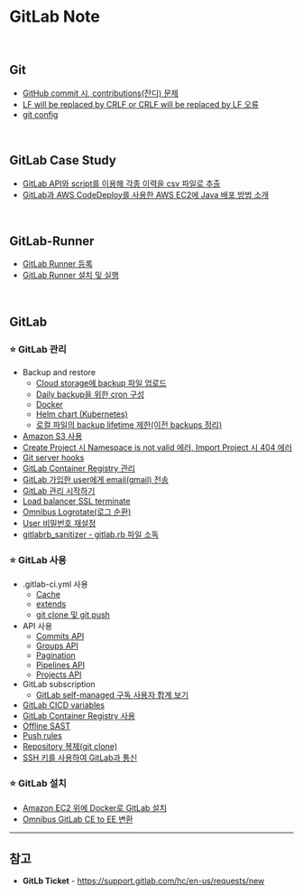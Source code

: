 # GitLab Note

<br>

## Git
- [GitHub commit 시, contributions(잔디) 문제](https://github.com/bigmtn1113/GitLab-Note/blob/master/Git/GitHub%20commit%20%EC%8B%9C%2C%20contributions(%EC%9E%94%EB%94%94)%20%EB%AC%B8%EC%A0%9C.md)
- [LF will be replaced by CRLF or CRLF will be replaced by LF 오류](https://github.com/bigmtn1113/GitLab-Note/blob/master/Git/LF%20will%20be%20replaced%20by%20CRLF%20or%20CRLF%20will%20be%20replaced%20by%20LF%20%EC%98%A4%EB%A5%98.md)
- [git config](https://github.com/bigmtn1113/GitLab-Note/blob/master/Git/git%20config.md)

<br>

## GitLab Case Study
- [GitLab API와 script를 이용해 각종 이력을 csv 파일로 추출](https://github.com/bigmtn1113/GitLab-Note/blob/master/GitLab%20Case%20Study/GitLab%20API%EC%99%80%20script%EB%A5%BC%20%EC%9D%B4%EC%9A%A9%ED%95%B4%20%EA%B0%81%EC%A2%85%20%EC%9D%B4%EB%A0%A5%EC%9D%84%20csv%20%ED%8C%8C%EC%9D%BC%EB%A1%9C%20%EC%B6%94%EC%B6%9C)
- [GitLab과 AWS CodeDeploy를 사용한 AWS EC2에 Java 배포 방법 소개](https://github.com/bigmtn1113/GitLab-Note/tree/master/GitLab%20Case%20Study/GitLab%EA%B3%BC%20AWS%20CodeDeploy%EB%A5%BC%20%EC%82%AC%EC%9A%A9%ED%95%9C%20AWS%20EC2%EC%97%90%20Java%20%EB%B0%B0%ED%8F%AC%20%EB%B0%A9%EB%B2%95%20%EC%86%8C%EA%B0%9C)

<br>

## GitLab-Runner
- [GitLab Runner 등록](https://github.com/bigmtn1113/GitLab-Note/blob/master/GitLab-Runner/GitLab%20Runner%20%EB%93%B1%EB%A1%9D.md)
- [GitLab Runner 설치 및 실행](https://github.com/bigmtn1113/GitLab-Note/blob/master/GitLab-Runner/GitLab%20Runner%20%EC%84%A4%EC%B9%98%20%EB%B0%8F%20%EC%8B%A4%ED%96%89.md)

<br>

## GitLab
### ⭐ GitLab 관리
- Backup and restore
  - [Cloud storage에 backup 파일 업로드](https://github.com/bigmtn1113/GitLab-Note/blob/master/GitLab/GitLab%20%EA%B4%80%EB%A6%AC/Backup%20and%20restore/Cloud%20storage%EC%97%90%20backup%20%ED%8C%8C%EC%9D%BC%20%EC%97%85%EB%A1%9C%EB%93%9C.md)
  - [Daily backup을 위한 cron 구성](https://github.com/bigmtn1113/GitLab-Note/blob/master/GitLab/GitLab%20%EA%B4%80%EB%A6%AC/Backup%20and%20restore/Daily%20backup%EC%9D%84%20%EC%9C%84%ED%95%9C%20cron%20%EA%B5%AC%EC%84%B1.md)
  - [Docker](https://github.com/bigmtn1113/GitLab-Note/blob/master/GitLab/GitLab%20%EA%B4%80%EB%A6%AC/Backup%20and%20restore/Docker.md)
  - [Helm chart (Kubernetes)](https://github.com/bigmtn1113/GitLab-Note/blob/master/GitLab/GitLab%20%EA%B4%80%EB%A6%AC/Backup%20and%20restore/Helm%20chart%20(Kubernetes).md)
  - [로컬 파일의 backup lifetime 제한(이전 backups 정리)](https://github.com/bigmtn1113/GitLab-Note/blob/master/GitLab/GitLab%20%EA%B4%80%EB%A6%AC/Backup%20and%20restore/%EB%A1%9C%EC%BB%AC%20%ED%8C%8C%EC%9D%BC%EC%9D%98%20backup%20lifetime%20%EC%A0%9C%ED%95%9C(%EC%9D%B4%EC%A0%84%20backups%20%EC%A0%95%EB%A6%AC).md)
- [Amazon S3 사용](https://github.com/bigmtn1113/GitLab-Note/blob/master/GitLab/GitLab%20%EA%B4%80%EB%A6%AC/Amazon%20S3%20%EC%82%AC%EC%9A%A9.md)
- [Create Project 시 Namespace is not valid 에러, Import Project 시 404 에러](https://github.com/bigmtn1113/GitLab-Note/blob/master/GitLab/GitLab%20%EA%B4%80%EB%A6%AC/Create%20Project%20%EC%8B%9C%20Namespace%20is%20not%20valid%20%EC%97%90%EB%9F%AC%2C%20Import%20Project%20%EC%8B%9C%20404%20%EC%97%90%EB%9F%AC.md)
- [Git server hooks](https://github.com/bigmtn1113/GitLab-Note/blob/master/GitLab/GitLab%20%EA%B4%80%EB%A6%AC/Git%20server%20hooks.md)
- [GitLab Container Registry 관리](https://github.com/bigmtn1113/GitLab-Note/blob/master/GitLab/GitLab%20%EA%B4%80%EB%A6%AC/GitLab%20Container%20Registry%20%EA%B4%80%EB%A6%AC.md)
- [GitLab 가입한 user에게 email(gmail) 전송](https://github.com/bigmtn1113/GitLab-Note/blob/master/GitLab/GitLab%20%EA%B4%80%EB%A6%AC/GitLab%20%EA%B0%80%EC%9E%85%ED%95%9C%20user%EC%97%90%EA%B2%8C%20email(gmail)%20%EC%A0%84%EC%86%A1.md)
- [GitLab 관리 시작하기](https://github.com/bigmtn1113/GitLab-Note/blob/master/GitLab/GitLab%20%EA%B4%80%EB%A6%AC/GitLab%20%EA%B4%80%EB%A6%AC%20%EC%8B%9C%EC%9E%91%ED%95%98%EA%B8%B0.md)
- [Load balancer SSL terminate](https://github.com/bigmtn1113/GitLab-Note/blob/master/GitLab/GitLab%20%EA%B4%80%EB%A6%AC/Load%20balancer%20SSL%20terminate.md)
- [Omnibus Logrotate(로그 순환)](https://github.com/bigmtn1113/GitLab-Note/blob/master/GitLab/GitLab%20%EA%B4%80%EB%A6%AC/Omnibus%20Logrotate(%EB%A1%9C%EA%B7%B8%20%EC%88%9C%ED%99%98).md)
- [User 비밀번호 재설정](https://github.com/bigmtn1113/GitLab-Note/blob/master/GitLab/GitLab%20%EA%B4%80%EB%A6%AC/User%20%EB%B9%84%EB%B0%80%EB%B2%88%ED%98%B8%20%EC%9E%AC%EC%84%A4%EC%A0%95.md)
- [gitlabrb_sanitizer - gitlab.rb 파일 소독](https://github.com/bigmtn1113/GitLab-Note/blob/master/GitLab/GitLab%20%EA%B4%80%EB%A6%AC/gitlabrb_sanitizer%20-%20gitlab.rb%20%ED%8C%8C%EC%9D%BC%20%EC%86%8C%EB%8F%85.md)

### ⭐ GitLab 사용
- .gitlab-ci.yml 사용
  - [Cache](https://github.com/bigmtn1113/GitLab-Note/blob/master/GitLab/GitLab%20%EC%82%AC%EC%9A%A9/.gitlab-ci.yml%20%EC%82%AC%EC%9A%A9/Cache.md)
  - [extends](https://github.com/bigmtn1113/GitLab-Note/blob/master/GitLab/GitLab%20%EC%82%AC%EC%9A%A9/.gitlab-ci.yml%20%EC%82%AC%EC%9A%A9/extends.md)
  - [git clone 및 git push](https://github.com/bigmtn1113/GitLab-Note/blob/master/GitLab/GitLab%20%EC%82%AC%EC%9A%A9/.gitlab-ci.yml%20%EC%82%AC%EC%9A%A9/git%20clone%20%EB%B0%8F%20git%20push.md)
- API 사용
  - [Commits API](https://github.com/bigmtn1113/GitLab-Note/blob/master/GitLab/GitLab%20%EC%82%AC%EC%9A%A9/API%20%EC%82%AC%EC%9A%A9/Commits%20API.md)
  - [Groups API](https://github.com/bigmtn1113/GitLab-Note/blob/master/GitLab/GitLab%20%EC%82%AC%EC%9A%A9/API%20%EC%82%AC%EC%9A%A9/Groups%20API.md)
  - [Pagination](https://github.com/bigmtn1113/GitLab-Note/blob/master/GitLab/GitLab%20%EC%82%AC%EC%9A%A9/API%20%EC%82%AC%EC%9A%A9/Pagination.md)
  - [Pipelines API](https://github.com/bigmtn1113/GitLab-Note/blob/master/GitLab/GitLab%20%EC%82%AC%EC%9A%A9/API%20%EC%82%AC%EC%9A%A9/Pipelines%20API.md)
  - [Projects API](https://github.com/bigmtn1113/GitLab-Note/blob/master/GitLab/GitLab%20%EC%82%AC%EC%9A%A9/API%20%EC%82%AC%EC%9A%A9/Projects%20API.md)
- GitLab subscription
  - [GitLab self-managed 구독 사용자 합계 보기](https://github.com/bigmtn1113/GitLab-Note/blob/master/GitLab/GitLab%20%EC%82%AC%EC%9A%A9/GitLab%20subscription/GitLab%20self-managed%20%EA%B5%AC%EB%8F%85%20%EC%82%AC%EC%9A%A9%EC%9E%90%20%ED%95%A9%EA%B3%84%20%EB%B3%B4%EA%B8%B0.md)
- [GitLab CICD variables](https://github.com/bigmtn1113/GitLab-Note/blob/master/GitLab/GitLab%20%EC%82%AC%EC%9A%A9/GitLab%20CICD%20variables.md)
- [GitLab Container Registry 사용](https://github.com/bigmtn1113/GitLab-Note/blob/master/GitLab/GitLab%20%EC%82%AC%EC%9A%A9/GitLab%20Container%20Registry%20%EC%82%AC%EC%9A%A9.md)
- [Offline SAST](https://github.com/bigmtn1113/GitLab-Note/blob/master/GitLab/GitLab%20%EC%82%AC%EC%9A%A9/Offline%20SAST.md)
- [Push rules](https://github.com/bigmtn1113/GitLab-Note/blob/master/GitLab/GitLab%20%EC%82%AC%EC%9A%A9/Push%20rules.md)
- [Repository 복제(git clone)](https://github.com/bigmtn1113/GitLab-Note/blob/master/GitLab/GitLab%20%EC%82%AC%EC%9A%A9/Repository%20%EB%B3%B5%EC%A0%9C(git%20clone).md)
- [SSH 키를 사용하여 GitLab과 통신](https://github.com/bigmtn1113/GitLab-Note/blob/master/GitLab/GitLab%20%EC%82%AC%EC%9A%A9/SSH%20%ED%82%A4%EB%A5%BC%20%EC%82%AC%EC%9A%A9%ED%95%98%EC%97%AC%20GitLab%EA%B3%BC%20%ED%86%B5%EC%8B%A0.md)

### ⭐ GitLab 설치
- [Amazon EC2 위에 Docker로 GitLab 설치](https://github.com/bigmtn1113/GitLab-Note/blob/master/GitLab/GitLab%20%EC%84%A4%EC%B9%98/Amazon%20EC2%20%EC%9C%84%EC%97%90%20Docker%EB%A1%9C%20GitLab%20%EC%84%A4%EC%B9%98.md)
- [Omnibus GitLab CE to EE 변환](https://github.com/bigmtn1113/GitLab-Note/blob/master/GitLab/GitLab%20%EC%84%A4%EC%B9%98/Omnibus%20GitLab%20CE%20to%20EE%20%EB%B3%80%ED%99%98.md)

<hr>

## 참고
- **GitLb Ticket** - https://support.gitlab.com/hc/en-us/requests/new
